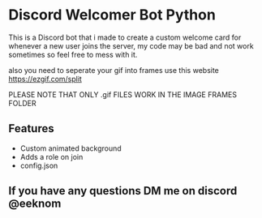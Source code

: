 
# Discord Welcomer Bot Python

This is a Discord bot that i made to create a custom welcome card for whenever a new user joins the server, my code may be bad and not work sometimes so feel free to mess with it.

also you need to seperate your gif into frames use this website https://ezgif.com/split 

PLEASE NOTE THAT ONLY .gif FILES WORK IN THE IMAGE FRAMES FOLDER

## Features

- Custom animated background
- Adds a role on join
- config.json

## If you have any questions DM me on discord @eeknom
